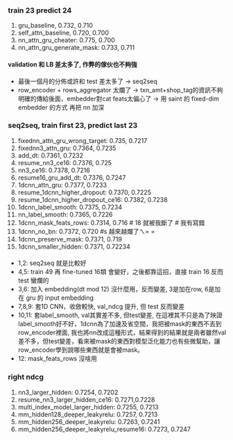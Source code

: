 ### train 23 predict 24
1. gru_baseline, 0.732, 0.710
2. self_attn_baseline, 0.720, 0.700
3. nn_attn_gru_cheater: 0.775, 0.700
4. nn_attn_gru_generate_mask: 0.733, 0.711
#### validation 和 LB 差太多了, 作弊的傢伙也不夠強
- 最後一個月的分佈或許和 test 差太多了 -> seq2seq
- row_encoder + rows_aggregator 太爛了 -> txn_amt+shop_tag的資訊不夠明確的傳給後面，embedder對cat feats太偏心了
    -> 用 saint 的 fixed-dim embedder 的方式 再把 nn 加深

### seq2seq, train first 23, predict last 23
1. fixednn_attn_gru_wrong_target: 0.735, 0.7217
2. fixednn3_attn_gru: 0.7364, 0.7235
3. add_dt: 0.7361, 0.7232
4. resume_nn3_ce16: 0.7376, 0.725   
5. nn3_ce16: 0.7378, 0.7216         
6. resume16_gru_add_dt: 0.7376, 0.7247 
7. 1dcnn_attn_gru: 0.7377, 0.7233
8. resume_1dcnn_higher_dropout: 0.7370, 0.7225
9. resume_1dcnn_higher_dropout_ce16: 0.7382, 0.7238
10. 1dcnn_label_smooth: 0.7375, 0.7234
11. nn_label_smooth: 0.7365, 0.7226
12. 1dcnn_mask_feats_rows: 0.7314, 0.716   # 18 就被我斷了 # 我有寫錯
13. 1dcnn_no_bn: 0.7372, 0.720 #s 越來越爛了ㄟ= =
14. 1dcnn_preserve_mask: 0.7371, 0.719
15. 1dcnn_smaller_hidden: 0.7371, 0.72234

#### 
- 1,2: seq2seq 就是比較好
- 4,5: train 49 再 fine-tuned 16類 會變好，之後都靠這招，直接 train 16 反而 test 蠻爛的
- 3,6: 加入 embedding(dt mod 12) 沒什麼用，反而變差, 3是加在row, 6是加在 gru 的 input embedding 
- 7,8,9: 套1D CNN，收斂較快, val_ndcg 提升, 但 test 反而變差
- 10,11: 套label_smooth, val其實差不多, 但test變差, 在這裡其不只是為了映證label_smooth好不好，1dcnn為了加速及省空間，我把被mask的東西不丟到row_encoder裡面, 我也將nn改成這種形式，結果得到的結果就是兩者雖然val差不多，但test變差，看來被mask的東西對模型泛化能力也有些微幫助，讓row_encoder學到說哪些東西就是會被mask。
- 12: mask_feats_rows 沒啥用



### right ndcg
1. nn3_larger_hidden: 0.7254, 0.7202
2. resume_nn3_larger_hidden_ce16: 0.7271,0.7228 
3. multi_index_model_larger_hidden: 0.7255, 0.7213
4. mm_hidden128_deeper_leakyrelu: 0.7257, 0.7213
5. mm_hidden256_deeper_leakyrelu: 0.7263, 0.7241
6. mm_hidden256_deeper_leakyrelu_resume16: 0.7273, 0.7247